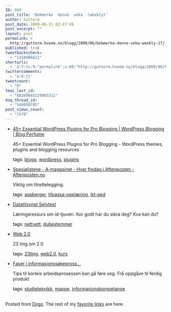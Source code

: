 ```yaml
---
ID: 804
post_title: 'Bokmerke  denne  veka  (weekly)'
author: Guttorm
post_date: 2009-06-21 02:47:49
post_excerpt: ""
layout: post
permalink: >
  http://guttorm.hveem.no/blogg/2009/06/bokmerke-denne-veka-weekly-17/
published: true
tweetbackscheck:
  - "1310006621"
shorturls:
  - 'a:7:{s:9:"permalink";s:68:"http://guttorm.hveem.no/blogg/2009/06/bokmerke-denne-veka-weekly-17/";s:4:"isgd";s:18:"http://is.gd/17KA6";s:5:"bitly";s:19:"http://bit.ly/uWjCT";s:5:"snipr";s:22:"http://snipr.com/kjgih";s:5:"snurl";s:22:"http://snurl.com/kjgih";s:7:"snipurl";s:24:"http://snipurl.com/kjgih";s:7:"tinyurl";s:25:"http://tinyurl.com/ngvlt2";}'
twittercomments:
  - 'a:0:{}'
tweetcount:
  - "0"
tmac_last_id:
  - "88260845229965312"
dsq_thread_id:
  - "544050785"
post_views_count:
  - "1570"
---
```

<ul class='diigo-linkroll'><li><p class='diigo-link'><a rel='nofollow' href='http://www.blogperfume.com/45-essential-wordpress-plugins-for-pro-blogging'>45+ Essential WordPress Plugins for Pro Blogging   | WordPress Blogging | Blog Perfume</a></p><p class='diigo-description'>45+ Essential WordPress Plugins for Pro Blogging - WordPress themes, plugins and blogging resources</p><p class='diigo-tags'><a style='color:#000 !important;text-decoration:none !important;' href='http://www.diigo.com/cloud/guttorm1979'>tags</a>: <a href='http://www.diigo.com/user/guttorm1979/blogg'>blogg</a>, <a href='http://www.diigo.com/user/guttorm1979/wordpress'>wordpress</a>, <a href='http://www.diigo.com/user/guttorm1979/plugins'>plugins</a></p></li><li><p class='diigo-link'><a rel='nofollow' href='http://www.aftenposten.no/amagasinet/article3098005.ece'>Spesialistene - A-magasinet - Hver fredag i Aftenposten - Aftenposten.no</a></p><p class='diigo-description'>Viktig om tilrettelegging.</p><p class='diigo-tags'><a style='color:#000 !important;text-decoration:none !important;' href='http://www.diigo.com/cloud/guttorm1979'>tags</a>: <a href='http://www.diigo.com/user/guttorm1979/aspberger'>aspberger</a>, <a href='http://www.diigo.com/user/guttorm1979/tilpassa-opplæring'>tilpassa-opplæring</a>, <a href='http://www.diigo.com/user/guttorm1979/ikt-ped'>ikt-ped</a></p></li><li><p class='diigo-link'><a rel='nofollow' href='http://idtyveri.info/selvtesten/Index.html'>Datatilsynet Selvtest</a></p><p class='diigo-description'>Læringsressurs om id-tjuveri. Kor godt har du sikra deg? Kva kan du?</p><p class='diigo-tags'><a style='color:#000 !important;text-decoration:none !important;' href='http://www.diigo.com/cloud/guttorm1979'>tags</a>: <a href='http://www.diigo.com/user/guttorm1979/nettvett'>nettvett</a>, <a href='http://www.diigo.com/user/guttorm1979/dubestemmer'>dubestemmer</a></p></li><li><p class='diigo-link'><a rel='nofollow' href='http://w2null.wordpress.com'>Web 2.0</a></p><p class='diigo-description'>23 ting om 2.0</p><p class='diigo-tags'><a style='color:#000 !important;text-decoration:none !important;' href='http://www.diigo.com/cloud/guttorm1979'>tags</a>: <a href='http://www.diigo.com/user/guttorm1979/23ting'>23ting</a>, <a href='http://www.diigo.com/user/guttorm1979/web2.0'>web2.0</a>, <a href='http://www.diigo.com/user/guttorm1979/kurs'>kurs</a></p></li><li><p class='diigo-link'><a rel='nofollow' href='http://docs.google.com/View?id=dhs6cs5x_53422zg2jn'>Faser i informasjonssøkepross...</a></p><p class='diigo-description'>Tips til korleis arbeidsprosessen kan gå føre seg. Frå oppgåve til ferdig produkt</p><p class='diigo-tags'><a style='color:#000 !important;text-decoration:none !important;' href='http://www.diigo.com/cloud/guttorm1979'>tags</a>: <a href='http://www.diigo.com/user/guttorm1979/studieteknikk'>studieteknikk</a>, <a href='http://www.diigo.com/user/guttorm1979/mappe'>mappe</a>, <a href='http://www.diigo.com/user/guttorm1979/informasjonskompetanse'>informasjonskompetanse</a></p></li></ul><br />Posted from <a href='http://www.diigo.com'>Diigo</a>. The rest of my <a href='http://www.diigo.com/user/guttorm1979'>favorite links</a> are here.
